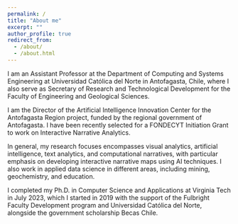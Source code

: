 ```yaml
---
permalink: /
title: "About me"
excerpt: ""
author_profile: true
redirect_from: 
  - /about/
  - /about.html
---
```

I am an Assistant Professor at the Department of Computing and Systems Engineering at Universidad Católica del Norte in Antofagasta, Chile, where I also serve as Secretary of Research and Technological Development for the Faculty of Engineering and Geological Sciences.

I am the Director of the Artificial Intelligence Innovation Center for the Antofagasta Region project, funded by the regional government of Antofagasta. I have been recently selected for a FONDECYT Initiation Grant to work on Interactive Narrative Analytics.

In general, my research focuses encompasses visual analytics, artificial intelligence, text analytics, and computational narratives, with particular emphasis on developing interactive narrative maps using AI techniques. I also work in applied data science in different areas, including mining, geochemistry, and education.

I completed my Ph.D. in Computer Science and Applications at Virginia Tech in July 2023, which I started in 2019 with the support of the Fulbright Faculty Development program and Universidad Católica del Norte, alongside the government scholarship Becas Chile.